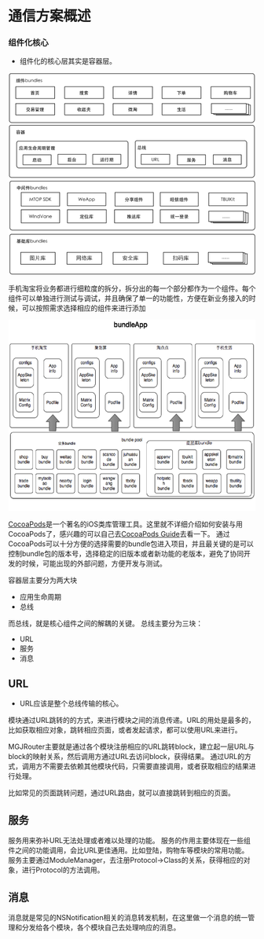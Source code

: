 # 通信方案概述

### 组件化核心 

* 组件化的核心层其实是容器层。

![](Resource/7_1_1.png)

手机淘宝将业务都进行细粒度的拆分，拆分出的每一个部分都作为一个组件。每个组件可以单独进行测试与调试，并且确保了单一的功能性，方便在新业务接入的时候，可以按照需求选择相应的组件来进行添加



![](Resource/7_1_2.png)


[CocoaPods](https://github.com/CocoaPods/CocoaPods)是一个著名的iOS类库管理工具。这里就不详细介绍如何安装与用CocoaPods了，感兴趣的可以自己去[CocoaPods Guide](http://guides.cocoapods.org/using/using-cocoapods.html)去看一下。
通过CocoaPods可以十分方便的选择需要的bundle包进入项目，并且最关键的是可以控制bundle包的版本号，选择稳定的旧版本或者新功能的老版本，避免了协同开发的时候，可能出现的外部问题，方便开发与测试。


容器层主要分为两大块

* 应用生命周期
* 总线


而总线，就是核心组件之间的解耦的关键。
总线主要分为三块：

* URL
* 服务
* 消息


## URL

* URL应该是整个总线传输的核心。

模块通过URL跳转的的方式，来进行模块之间的消息传递。URL的用处是最多的，比如获取相应对象，跳转相应页面，或者发起请求，都可以使用URL来进行。

MGJRouter主要就是通过各个模块注册相应的URL跳转block，建立起一层URL与block的映射关系，然后调用方通过URL去访问block，获得结果。
通过URL的方式，调用方不需要去依赖其他模块代码，只需要直接调用，或者获取相应的结果进行处理。

比如常见的页面跳转问题，通过URL路由，就可以直接跳转到相应的页面。

## 服务

服务用来弥补URL无法处理或者难以处理的功能。
服务的作用主要体现在一些组件之间的功能调用，会比URL更佳通用。比如登陆，购物车等模块的常用功能。
服务主要通过ModuleManager，去注册Protocol->Class的关系，获得相应的对象，进行Protocol的方法调用。


## 消息

消息就是常见的NSNotification相关的消息转发机制，在这里做一个消息的统一管理和分发给各个模块，各个模块自己去处理响应的消息。























































































































































